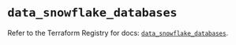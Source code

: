 # `data_snowflake_databases`

Refer to the Terraform Registry for docs: [`data_snowflake_databases`](https://registry.terraform.io/providers/snowflakedb/snowflake/2.1.1/docs/data-sources/databases).
